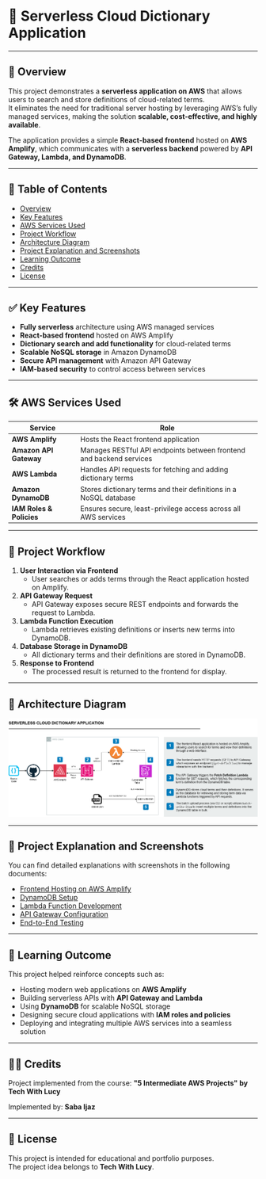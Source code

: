 # 📘 Serverless Cloud Dictionary Application

---

## 📌 Overview

This project demonstrates a **serverless application on AWS** that allows users to search and store definitions of cloud-related terms.  
It eliminates the need for traditional server hosting by leveraging AWS’s fully managed services, making the solution **scalable, cost-effective, and highly available**.

The application provides a simple **React-based frontend** hosted on **AWS Amplify**, which communicates with a **serverless backend** powered by **API Gateway, Lambda, and DynamoDB**.

---

## 📑 Table of Contents

- [Overview](#-overview)  
- [Key Features](#-key-features)  
- [AWS Services Used](#-aws-services-used)  
- [Project Workflow](#-project-workflow)  
- [Architecture Diagram](#-architecture-diagram)  
- [Project Explanation and Screenshots](#-project-explanation-and-screenshots)  
- [Learning Outcome](#-learning-outcome)  
- [Credits](#-credits)  
- [License](#-license)

---

## ✅ Key Features

- **Fully serverless** architecture using AWS managed services  
- **React-based frontend** hosted on AWS Amplify  
- **Dictionary search and add functionality** for cloud-related terms  
- **Scalable NoSQL storage** in Amazon DynamoDB  
- **Secure API management** with Amazon API Gateway  
- **IAM-based security** to control access between services  

---

## 🛠️ AWS Services Used

| Service               | Role                                                                 |
|-----------------------|----------------------------------------------------------------------|
| **AWS Amplify**       | Hosts the React frontend application                                |
| **Amazon API Gateway**| Manages RESTful API endpoints between frontend and backend services  |
| **AWS Lambda**        | Handles API requests for fetching and adding dictionary terms       |
| **Amazon DynamoDB**   | Stores dictionary terms and their definitions in a NoSQL database   |
| **IAM Roles & Policies** | Ensures secure, least-privilege access across all AWS services |

---

## 🔁 Project Workflow

1. **User Interaction via Frontend**  
   - User searches or adds terms through the React application hosted on Amplify.  
2. **API Gateway Request**  
   - API Gateway exposes secure REST endpoints and forwards the request to Lambda.  
3. **Lambda Function Execution**  
   - Lambda retrieves existing definitions or inserts new terms into DynamoDB.  
4. **Database Storage in DynamoDB**  
   - All dictionary terms and their definitions are stored in DynamoDB.  
5. **Response to Frontend**  
   - The processed result is returned to the frontend for display.  

---

## 🧩 Architecture Diagram

![Architecture](architecture/architecture-diagram.png)

---

## 📸 Project Explanation and Screenshots

You can find detailed explanations with screenshots in the following documents:

- [Frontend Hosting on AWS Amplify](screenshots/frontend-setup.docx)  
- [DynamoDB Setup](screenshots/database-setup.docx)  
- [Lambda Function Development](screenshots/lambda-function-setup.docx)  
- [API Gateway Configuration](screenshots/api-gateway-setup.docx)  
- [End-to-End Testing](screenshots/integration-and-testing.docx)  

---

## 🧠 Learning Outcome

This project helped reinforce concepts such as:  
- Hosting modern web applications on **AWS Amplify**  
- Building serverless APIs with **API Gateway and Lambda**  
- Using **DynamoDB** for scalable NoSQL storage  
- Designing secure cloud applications with **IAM roles and policies**  
- Deploying and integrating multiple AWS services into a seamless solution  

---

## 👩‍💻 Credits

Project implemented from the course:
**"5 Intermediate AWS Projects" by Tech With Lucy**  

Implemented by: **Saba Ijaz**

---

## 📜 License

This project is intended for educational and portfolio purposes.  
The project idea belongs to **Tech With Lucy**.
